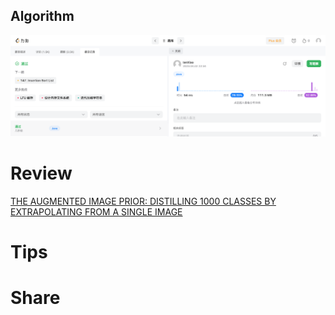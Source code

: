 ## Algorithm

![ianxiao-2023-04-02-lc.png](../../../images/temp/ianxiao-2023-04-02-lc.png)


# Review

[THE AUGMENTED IMAGE PRIOR: DISTILLING 1000
CLASSES BY EXTRAPOLATING FROM A SINGLE IMAGE](https://openreview.net/pdf?id=6kxApT2r2i)

# Tips


# Share